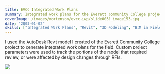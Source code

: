```yaml
---
title: EVCC Integrated Work Plans
summary: Integrated work plans for the Everett Community College project
coverImage: /images/mortenson/evcc-iwp/slide0030_image153.jpg
date: "2008-01-02"
skills: ["Integrated Work Plans", "Revit", "3D Modeling", "BIM in Field"]
---
```


I used the AutoDesk Revit model I created of the Everett Community College project to generate integrated work plans for the field. Custom project parameters were used to track the portions of the model that required review, or were affected by design changes through RFIs.

![](/images/mortenson/evcc-iwp/slide0030_image151.jpg)
